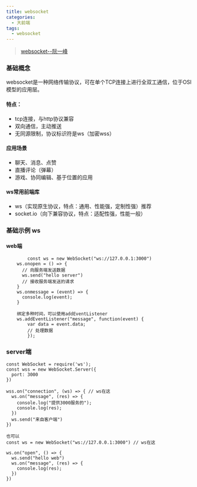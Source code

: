 ```yaml
---
title: websocket
categories: 
  - 大前端
tags: 
  - websocket
---
```


> [websocket--阮一峰](http://www.ruanyifeng.com/blog/2017/05/websocket.html)

### 基础概念

websocket是一种网络传输协议，可在单个TCP连接上进行全双工通信，位于OSI模型的应用层。

#### 特点：

- tcp连接，与http协议兼容
- 双向通信，主动推送
- 无同源限制，协议标识符是ws（加密wss）

#### 应用场景

- 聊天、消息、点赞
- 直播评论（弹幕）
- 游戏、协同编辑、基于位置的应用

#### ws常用前端库

- ws（实现原生协议，特点：通用、性能强，定制性强）推荐
- socket.io（向下兼容协议，特点：适配性强，性能一般）

### 基础示例 ws

#### web端

```
		const ws = new WebSocket("ws://127.0.0.1:3000")
    ws.onopen = () => {
      // 向服务端发送数据
      ws.send("hello server")
      // 接收服务端发送的请求
    }
    ws.onmessage = (event) => {
      console.log(event);
    }
    
    绑定多种时间，可以使用addEventListener
    ws.addEventListener("message", function(event) {
  		var data = event.data;
  		// 处理数据
		});
```

### server端

```
const WebSocket = require('ws');
const wss = new WebSocket.Server({
  port: 3000
})

wss.on("connection", (ws) => { // ws在这
  ws.on("message", (res) => {
    console.log("提供3000服务的");
    console.log(res);
  })
  ws.send("来自客户端")
})

也可以
const ws = new WebSocket("ws://127.0.0.1:3000") // ws在这

ws.on("open", () => {
  ws.send("hello web")
  ws.on("message", (res) => {
    console.log(res);
  })
})
```

